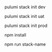 pulumi stack init dev

pulumi stack init uat

pulumi stack init prod

npm install

npm run stack-name
